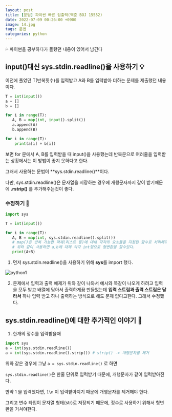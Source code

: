 ```yaml
---
layout: post
title: [문법] 파이썬 빠른 입출력(백준 BOJ 15552)
date: 2022-07-09 00:26:00 +0900
image: 14.jpg
tags: 문법
categories: python
---
```




💦 파이썬을 공부하다가 몰랐던 내용이 있어서 남긴다 



## input()대신 sys.stdin.readline()을 사용하기 💡 

이전에 풀었던 T(반복횟수)를 입력받고 A와 B를 입력받아 더하는 문제를 제출했던 내용이다.

``` python
T = int(input())
a = []
b = []

for i in range(T):
   A, B = map(int, input().split())
   a.append(A)
   b.append(B)

for i in range(T):
    print(a[i] + b[i])
```

보면 for 문에서 A, B를 입력받을 때 input()을 사용했는데 반복문으로 여러줄을 입력받는 상황에서는 이 방법이 좋지 못하다고 한다.

그래서 사용하는 문법이 **sys.stdin.readline()**이다.

다만, sys.stdin.readline()은 문자열을 저장하는 경우에 개행문자까지 같이 받기때문에 **.rstrip()** 를 추가해주는것이 좋다.



### 수정하기 📝

``` python
import sys

T = int(input())

for i in range(T):
   A, B = map(int, sys.stdin.readline().split())
   # map()은 반복 가능한 객체(리스트 등)에 대해 각각의 요소들을 지정된 함수로 처리해주는 함수
   # 위와 같이 사용하면 a,b에 대해 각각 int형으로 형변환을 할수있다.
   print(A+B)
```

1. 먼저 sys.stdin.readline()을 사용하기 위해 **sys**를 import 했다.



![python1](../../python1.png)

2. 문제에서 입력과 출력 예제가 위와 같이 나와서 예시와 똑같이 나오게 하려고 입력을 모두 받고 배열에 담아서 출력하게끔 만들었는데 **입력 스트림과 출력 스트림은 달라서** 하나 입력 받고 하나 출력하는 방식으로 해도 문제 없다고한다. 그래서 수정했다.



## sys.stdin.readline()에 대한 추가적인 이야기 💬

1. 한개의 정수를 입력받을때

```python
import sys
a = int(sys.stdin.readline())
a = int(sys.stdin.readline().strip()) # strip() -> 개행문자를 제거
```

위와 같은 경우에 그냥  `a = sys.stdin.readline()` 로 하면

`sys.stdin.readline()`은 한줄 단위로 입력받기 때문에, 개행문자가 같이 입력받아진다.

만약 1 을 입력했다면, `1\n` 이 입력받아지기 때문에 개행문자를 제거해야 한다.

그리고 변수 타입이 문자열 형태(str)로 저장되기 때문에, 정수로 사용하기 위해서 형변환을 거쳐야한다.
